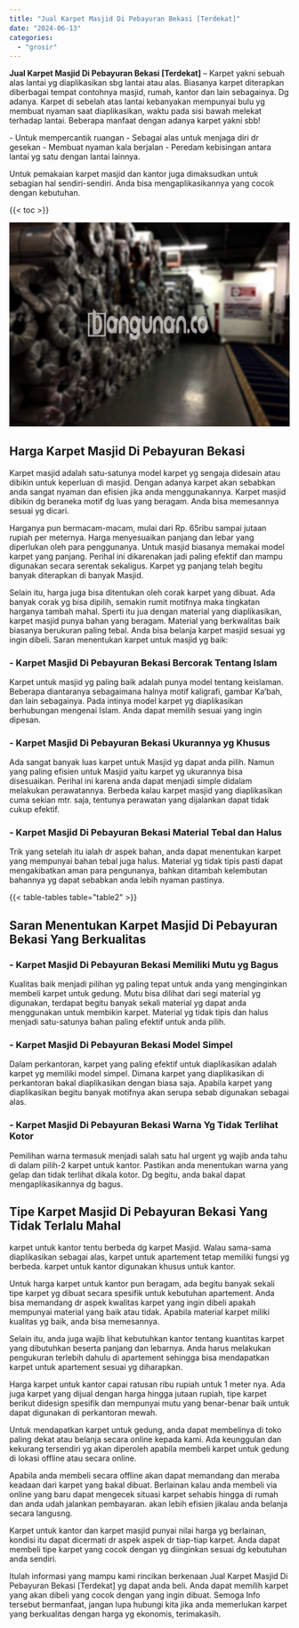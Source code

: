```yaml
---
title: "Jual Karpet Masjid Di Pebayuran Bekasi [Terdekat]"
date: "2024-06-13"
categories: 
  - "grosir"
---
```


**Jual Karpet Masjid Di Pebayuran Bekasi \[Terdekat\]** – Karpet yakni sebuah alas lantai yg diaplikasikan sbg lantai atau alas. Biasanya karpet diterapkan diberbagai tempat contohnya masjid, rumah, kantor dan lain sebagainya. Dg adanya. Karpet di sebelah atas lantai kebanyakan mempunyai bulu yg membuat nyaman saat diaplikasikan, waktu pada sisi bawah melekat terhadap lantai. Beberapa manfaat dengan adanya karpet yakni sbb!

\- Untuk mempercantik ruangan - Sebagai alas untuk menjaga diri dr gesekan - Membuat nyaman kala berjalan - Peredam kebisingan antara lantai yg satu dengan lantai lainnya.

Untuk pemakaian karpet masjid dan kantor juga dimaksudkan untuk sebagian hal sendiri-sendiri. Anda bisa mengaplikasikannya yang cocok dengan kebutuhan.

{{< toc >}}

![](/images/grosir-karpet-murah-01.png)

## Harga Karpet Masjid Di Pebayuran Bekasi

Karpet masjid adalah satu-satunya model karpet yg sengaja didesain atau dibikin untuk keperluan di masjid. Dengan adanya karpet akan sebabkan anda sangat nyaman dan efisien jika anda menggunakannya. Karpet masjid dibikin dg beraneka motif dg luas yang beragam. Anda bisa memesannya sesuai yg dicari.

Harganya pun bermacam-macam, mulai dari Rp. 65ribu sampai jutaan rupiah per meternya. Harga menyesuaikan panjang dan lebar yang diperlukan oleh para penggunanya. Untuk masjid biasanya memakai model karpet yang panjang. Perihal ini dikarenakan jadi paling efektif dan mampu digunakan secara serentak sekaligus. Karpet yg panjang telah begitu banyak diterapkan di banyak Masjid.

Selain itu, harga juga bisa ditentukan oleh corak karpet yang dibuat. Ada banyak corak yg bisa dipilih, semakin rumit motifnya maka tingkatan harganya tambah mahal. Sperti itu jua dengan material yang diaplikasikan, karpet masjid punya bahan yang beragam. Material yang berkwalitas baik biasanya berukuran paling tebal. Anda bisa belanja karpet masjid sesuai yg ingin dibeli. Saran menentukan karpet untuk masjid yg baik:

### \- Karpet Masjid Di Pebayuran Bekasi Bercorak Tentang Islam

Karpet untuk masjid yg paling baik adalah punya model tentang keislaman. Beberapa diantaranya sebagaimana halnya motif kaligrafi, gambar Ka’bah, dan lain sebagainya. Pada intinya model karpet yg diaplikasikan berhubungan mengenai Islam. Anda dapat memilih sesuai yang ingin dipesan.

### \- Karpet Masjid Di Pebayuran Bekasi Ukurannya yg Khusus

Ada sangat banyak luas karpet untuk Masjid yg dapat anda pilih. Namun yang paling efisien untuk Masjid yaitu karpet yg ukurannya bisa disesuaikan. Perihal ini karena anda dapat menjadi simple didalam melakukan perawatannya. Berbeda kalau karpet masjid yang diaplikasikan cuma sekian mtr. saja, tentunya perawatan yang dijalankan dapat tidak cukup efektif.

### \- Karpet Masjid Di Pebayuran Bekasi Material Tebal dan Halus

Trik yang setelah itu ialah dr aspek bahan, anda dapat menentukan karpet yang mempunyai bahan tebal juga halus. Material yg tidak tipis pasti dapat mengakibatkan aman para pengunanya, bahkan ditambah kelembutan bahannya yg dapat sebabkan anda lebih nyaman pastinya.

{{< table-tables table="table2" >}}

## Saran Menentukan Karpet Masjid Di Pebayuran Bekasi Yang Berkualitas

### \- Karpet Masjid Di Pebayuran Bekasi Memiliki Mutu yg Bagus

Kualitas baik menjadi pilihan yg paling tepat untuk anda yang menginginkan membeli karpet untuk gedung. Mutu bisa dilihat dari segi material yg digunakan, terdapat begitu banyak sekali material yg dapat anda menggunakan untuk membikin karpet. Material yg tidak tipis dan halus menjadi satu-satunya bahan paling efektif untuk anda pilih.

### \- Karpet Masjid Di Pebayuran Bekasi Model Simpel

Dalam perkantoran, karpet yang paling efektif untuk diaplikasikan adalah karpet yg memiliki model simpel. Dimana karpet yang diaplikasikan di perkantoran bakal diaplikasikan dengan biasa saja. Apabila karpet yang diaplikasikan begitu banyak motifnya akan serupa sebab digunakan sebagai alas.

### \- Karpet Masjid Di Pebayuran Bekasi Warna Yg Tidak Terlihat Kotor

Pemilihan warna termasuk menjadi salah satu hal urgent yg wajib anda tahu di dalam pilih-2 karpet untuk kantor. Pastikan anda menentukan warna yang gelap dan tidak terlihat dikala kotor. Dg begitu, anda bakal dapat mengaplikasikannya dg bagus.

## Tipe Karpet Masjid Di Pebayuran Bekasi Yang Tidak Terlalu Mahal

karpet untuk kantor tentu berbeda dg karpet Masjid. Walau sama-sama diaplikasikan sebagai alas, karpet untuk apartement tetap memiliki fungsi yg berbeda. karpet untuk kantor digunakan khusus untuk kantor.

Untuk harga karpet untuk kantor pun beragam, ada begitu banyak sekali tipe karpet yg dibuat secara spesifik untuk kebutuhan apartement. Anda bisa memandang dr aspek kwalitas karpet yang ingin dibeli apakah mempunyai material yang baik atau tidak. Apabila material karpet miliki kualitas yg baik, anda bisa memesannya.

Selain itu, anda juga wajib lihat kebutuhkan kantor tentang kuantitas karpet yang dibutuhkan beserta panjang dan lebarnya. Anda harus melakukan pengukuran terlebih dahulu di apartement sehingga bisa mendapatkan karpet untuk apartement sesuai yg diharapkan.

Harga karpet untuk kantor capai ratusan ribu rupiah untuk 1 meter nya. Ada juga karpet yang dijual dengan harga hingga jutaan rupiah, tipe karpet berikut didesign spesifik dan mempunyai mutu yang benar-benar baik untuk dapat digunakan di perkantoran mewah.

Untuk mendapatkan karpet untuk gedung, anda dapat membelinya di toko paling dekat atau belanja secara online kepada kami. Ada keunggulan dan kekurang tersendiri yg akan diperoleh apabila membeli karpet untuk gedung di lokasi offline atau secara online.

Apabila anda membeli secara offline akan dapat memandang dan meraba keadaan dari karpet yang bakal dibuat. Berlainan kalau anda membeli via online yang baru dapat mengecek situasi karpet sehabis hingga di rumah dan anda udah jalankan pembayaran. akan lebih efisien jikalau anda belanja secara langusng.

Karpet untuk kantor dan karpet masjid punyai nilai harga yg berlainan, kondisi itu dapat dicermati dr aspek aspek dr tiap-tiap karpet. Anda dapat membeli tipe karpet yang cocok dengan yg diinginkan sesuai dg kebutuhan anda sendiri.

Itulah informasi yang mampu kami rincikan berkenaan Jual Karpet Masjid Di Pebayuran Bekasi \[Terdekat\] yg dapat anda beli. Anda dapat memilih karpet yang akan dibeli yang cocok dengan yang ingin dibuat. Semoga Info tersebut bermanfaat, jangan lupa hubungi kita jika anda memerlukan karpet yang berkualitas dengan harga yg ekonomis, terimakasih.
